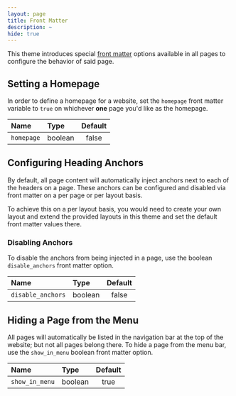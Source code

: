 ```yaml
---
layout: page
title: Front Matter
description: ~
hide: true
---
```


This theme introduces special [front matter](https://jekyllrb.com/docs/front-matter/) options available in all pages to configure the behavior of said page.

## Setting a Homepage

In order to define a homepage for a website, set the `homepage` front matter variable to `true` on whichever **one** page you'd like as the homepage.

| Name       | Type    | Default |
|:-----------|:--------|:-------:|
| `homepage` | boolean |  false  |

## Configuring Heading Anchors

By default, all page content will automatically inject anchors next to each of the headers on a page. These anchors can be configured and disabled via front matter on a per page or per layout basis.

To achieve this on a per layout basis, you would need to create your own layout and extend the provided layouts in this theme and set the default front matter values there.

### Disabling Anchors

To disable the anchors from being injected in a page, use the boolean `disable_anchors` front matter option.

| Name              | Type    | Default |
|:------------------|:--------|:-------:|
| `disable_anchors` | boolean |  false  |

## Hiding a Page from the Menu

All pages will automatically be listed in the navigation bar at the top of the website; but not all pages belong there. To hide a page from the menu bar, use the `show_in_menu` boolean front matter option.

| Name           | Type    | Default |
|:---------------|:--------|:-------:|
| `show_in_menu` | boolean |  true   |
